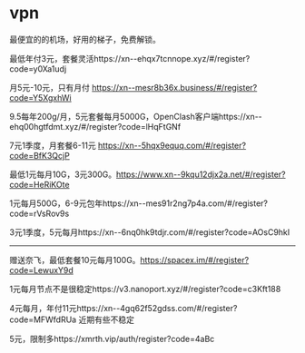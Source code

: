 # vpn
最便宜的的机场，好用的梯子，免费解锁。

最低年付3元，套餐灵活https://xn--ehqx7tcnnope.xyz/#/register?code=y0Xa1udj

月5元-10元，只有月付 https://xn--mesr8b36x.business/#/register?code=Y5XgxhWi

9.5每年200g/月，5元套餐每月5000G，OpenClash客户端https://xn--ehq00hgtfdmt.xyz/#/register?code=lHqFtGNf

7元1季度，月套餐6-11元 https://xn--5hqx9equq.com/#/register?code=BfK3QcjP

最低1元每月10G，3元300G。https://www.xn--9kqu12djx2a.net/#/register?code=HeRiKOte

1元每月500G，6-9元包年https://xn--mes91r2ng7p4a.com/#/register?code=rVsRov9s

3元1季度，5元每月https://xn--6nq0hk9tdjr.com/#/register?code=AOsC9hkI 


---------------------------------------------------------------------------
赠送奈飞，最低套餐10元每月100G。https://spacex.im/#/register?code=LewuxY9d



1元每月节点不是很稳定https://v3.nanoport.xyz/#/register?code=c3Kft188

4元每月，年付11元https://xn--4gq62f52gdss.com/#/register?code=MFWfdRUa 近期有些不稳定

5元，限制多https://xmrth.vip/auth/register?code=4aBc
